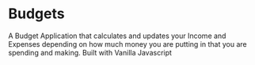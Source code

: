 # Budgets
A Budget Application that calculates and updates your Income and Expenses depending on how much money you are putting in that you are spending and making. Built with Vanilla Javascript
